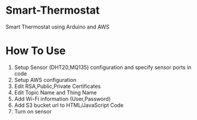 # Smart-Thermostat
Smart Thermostat using Arduino and AWS

# How To Use
1. Setup Sensor (DHT20,MQ135) configuration and specify sensor ports in code
2. Setup AWS configuration
3. Edit RSA,Public,Private Certificates
4. Edit Topic Name and Thing Name
5. Add Wi-Fi information (User,Password)
6. Add S3 bucket url to HTML/JavaScript Code
7. Turn on sensor
